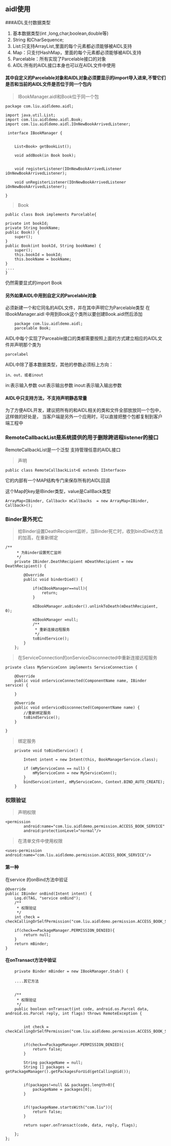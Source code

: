 ## aidl使用



###AIDL支付数据类型


1. 基本数据类型(int ,long,char,boolean,double等)
2. String 和CharSequence;
3. List:只支持ArrayList,里面的每个元素都必须能够被AIDL支持
4. Map：只支付HashMap，里面的每个元素都必须能够被AIDL支持
5. Parcelable：所有实现了Parcelable接口的对象
6. AIDL:所有的AIDL接口本身也可以在AIDL文件中使用


#### 其中自定义的Parcelable对象和AIDL对象必须要显示的import导入进来,不管它们是否和当前的AIDL文件是否位于同一个包内

>IBookManager.aidl和Book位于同一个包

	package com.liu.aidldemo.aidl;
	
	import java.util.List;
	import com.liu.aidldemo.aidl.Book;
	import com.liu.aidldemo.aidl.IOnNewBookArrivedListener;
	
	 interface IBookManager {
		
		
		List<Book> getBookList();
		
		void addBook(in Book book);
		
		
		void registerListener(IOnNewBookArrivedListener iOnNewBookArrivedListener);
		
		void unRegisterListener(IOnNewBookArrivedListener iOnNewBookArrivedListener);
		
	}

>Book

	public class Book implements Parcelable{
	
	private int bookId;
	private String bookName;
	public Book() {
		super();
	}
	public Book(int bookId, String bookName) {
		super();
		this.bookId = bookId;
		this.bookName = bookName;
	}
	....
	}


仍然需要显式的import Book



#### 另外如果AIDL中用到自定义的Parcelable对象

必须新建一个和它同名的AIDL文件，并在其中声明它为Parcelable类型
在IBookManager.aidl 中用到Book这个类所以要创建Book.aidl然后添加

		package com.liu.aidldemo.aidl;
		parcelable Book;

AIDL中每个实现了Parceable接口的类都需要按照上面的方式建立相应的AIDL文件并声明那个类为
	
	parcelabel

AIDL中除了基本数据类型，其他的参数必须标上方向：

	in、out、或者inout

in:表示输入参数
out:表示输出参数
inout:表示输入输出参数

#### AIDL中只支持方法，不支持声明静态常量

为了方便AIDL开发，建议把所有的和AIDL相关的类和文件全部放放同一个包中，这样做的好处是， 当客户端是另外一个应用时，可以直接把整个包都复制到客户端工程中



### RemoteCallbackList是系统提供的用于删除跨进程listener的接口

RemoteCallbackList是一个泛型 支持管理任意的AIDL接口

>声明

	public class RemoteCallbackList<E extends IInterface> 

它的内部有一个MAP结构专门来保存所有的AIDL回调

这个Map的key是IBinder类型，value是CallBack类型
	
	ArrayMap<IBinder, Callback> mCallbacks  = new ArrayMap<IBinder, Callback>();




### Binder意外死亡

> 给Binder设置DeathRecipient监听，当Binder死亡时，收到bindDied方法的加高，在重新绑定


	/**
		 * 为Binder设置死亡监听
		 */
		private IBinder.DeathRecipient mDeathRecipient = new DeathRecipient() {
			
			@Override
			public void binderDied() {
				
				if(mIBookManager==null){
					return;
				}
				
				mIBookManager.asBinder().unlinkToDeath(mDeathRecipient, 0);
				
				mIBookManager =null;
				/**
				 * 重新连接远程服务
				 */
				toBindService();
			}
		};

>在ServiceConnection的onServiceDisconnected中重新连接远程服务

	private class MyServiceConn implements ServiceConnection {
		
		@Override
		public void onServiceConnected(ComponentName name, IBinder service) {
			
		}
		
		@Override
		public void onServiceDisconnected(ComponentName name) {
			//重新绑定服务
			toBindService();
		}
		
	}


>绑定服务

		private void toBindService() {
			
			Intent intent = new Intent(this, BookManagerService.class);
			
			if (mMyServiceConn == null) {
				mMyServiceConn = new MyServiceConn();
			}
			bindService(intent, mMyServiceConn, Context.BIND_AUTO_CREATE);
		}


### 权限验证

>声明权限

	<permission 
	        android:name="com.liu.aidldemo.permission.ACCESS_BOOK_SERVICE"
	        android:protectionLevel="normal"/>

>在清单文件中使用权限

 	<uses-permission android:name="com.liu.aidldemo.permission.ACCESS_BOOK_SERVICE"/>

#### 第一种

在service 的onBind方法中验证


	@Override
	public IBinder onBind(Intent intent) {
		Log.d(TAG, "service onBind");
		/**
		 * 权限验证
		 */
		int check = checkCallingOrSelfPermission("com.liu.aidldemo.permission.ACCESS_BOOK_SERVICE");
		
		if(check==PackageManager.PERMISSION_DENIED){
			return null;
		}
		return mBinder;
	}


#### 在onTransact方法中验证

		private Binder mBinder = new IBookManager.Stub() {
		
		....其它方法
		
		
		/**
		 * 权限验证
		 */
		public boolean onTransact(int code, android.os.Parcel data, android.os.Parcel reply, int flags) throws RemoteException {
			
			
			int check = checkCallingOrSelfPermission("com.liu.aidldemo.permission.ACCESS_BOOK_SERVICE");
			
			
			if(check==PackageManager.PERMISSION_DENIED){
				return false;
			}
			
			String packageName = null;
			String [] packages = getPackageManager().getPackagesForUid(getCallingUid());
			
			
			if(packages!=null && packages.length>0){
				packageName = packages[0];
			}
			
			
			if(!packageName.startsWith("com.liu")){
				return false;
			}			
			
			return super.onTransact(code, data, reply, flags);
			
		};
	};


